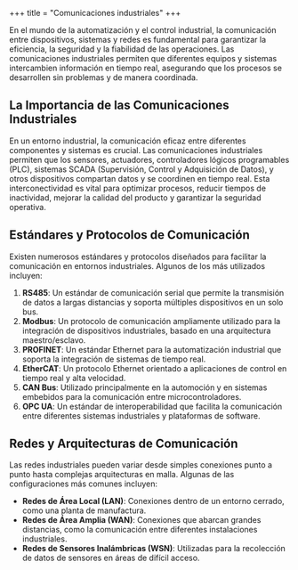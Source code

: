 +++
title = "Comunicaciones industriales"
+++

En el mundo de la automatización y el control industrial, la comunicación entre dispositivos, sistemas y redes es fundamental para garantizar la eficiencia, la seguridad y la fiabilidad de las operaciones.
Las comunicaciones industriales permiten que diferentes equipos y sistemas intercambien información en tiempo real, asegurando que los procesos se desarrollen sin problemas y de manera coordinada.

## La Importancia de las Comunicaciones Industriales
En un entorno industrial, la comunicación eficaz entre diferentes componentes y sistemas es crucial.
Las comunicaciones industriales permiten que los sensores, actuadores, controladores lógicos programables (PLC), sistemas SCADA (Supervisión, Control y Adquisición de Datos), 
y otros dispositivos compartan datos y se coordinen en tiempo real. Esta interconectividad es vital para optimizar procesos, reducir tiempos de inactividad,
mejorar la calidad del producto y garantizar la seguridad operativa.

## Estándares y Protocolos de Comunicación
Existen numerosos estándares y protocolos diseñados para facilitar la comunicación en entornos industriales. Algunos de los más utilizados incluyen:

1. **RS485**: Un estándar de comunicación serial que permite la transmisión de datos a largas distancias y soporta múltiples dispositivos en un solo bus.
2. **Modbus**: Un protocolo de comunicación ampliamente utilizado para la integración de dispositivos industriales, basado en una arquitectura maestro/esclavo.
3. **PROFINET**: Un estándar Ethernet para la automatización industrial que soporta la integración de sistemas de tiempo real.
4. **EtherCAT**: Un protocolo Ethernet orientado a aplicaciones de control en tiempo real y alta velocidad.
5. **CAN Bus**: Utilizado principalmente en la automoción y en sistemas embebidos para la comunicación entre microcontroladores.
6. **OPC UA**: Un estándar de interoperabilidad que facilita la comunicación entre diferentes sistemas industriales y plataformas de software.

## Redes y Arquitecturas de Comunicación
Las redes industriales pueden variar desde simples conexiones punto a punto hasta complejas arquitecturas en malla. Algunas de las configuraciones más comunes incluyen:

  * **Redes de Área Local (LAN)**: Conexiones dentro de un entorno cerrado, como una planta de manufactura.
  * **Redes de Área Amplia (WAN)**: Conexiones que abarcan grandes distancias, como la comunicación entre diferentes instalaciones industriales.
  * **Redes de Sensores Inalámbricas (WSN)**: Utilizadas para la recolección de datos de sensores en áreas de difícil acceso.

